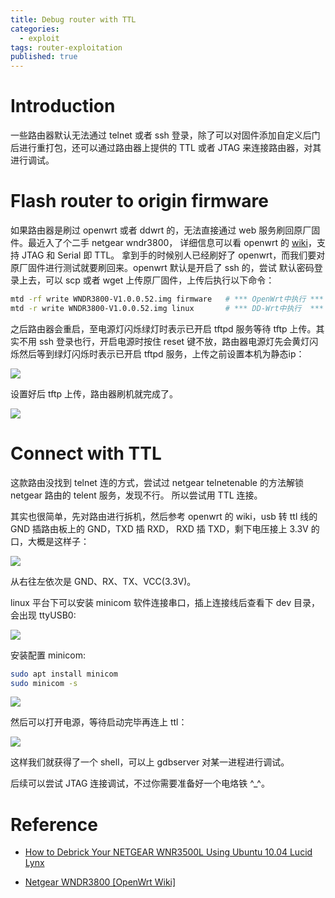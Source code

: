 ```yaml
---
title: Debug router with TTL
categories:
  - exploit
tags: router-exploitation
published: true
---
```


# Introduction

一些路由器默认无法通过 telnet 或者 ssh 登录，除了可以对固件添加自定义后门后进行重打包，还可以通过路由器上提供的
TTL 或者 JTAG 来连接路由器，对其进行调试。

# Flash router to origin firmware

如果路由器是刷过 openwrt 或者 ddwrt 的，无法直接通过 web 服务刷回原厂固件。最近入了个二手 netgear wndr3800，
详细信息可以看 openwrt 的 [wiki](https://wiki.openwrt.org/toh/netgear/wndr3800)，支持 JTAG 和 Serial 即 TTL。
拿到手的时候别人已经刷好了 openwrt，而我们要对原厂固件进行测试就要刷回来。openwrt 默认是开启了 ssh 的，尝试
默认密码登录上去，可以 scp 或者 wget 上传原厂固件，上传后执行以下命令：

```bash
mtd -rf write WNDR3800-V1.0.0.52.img firmware   # *** OpenWrt中执行 ***
mtd -r write WNDR3800-V1.0.0.52.img linux       # *** DD-Wrt中执行  ***
```

之后路由器会重启，至电源灯闪烁绿灯时表示已开启 tftpd 服务等待 tftp 上传。其实不用 ssh 登录也行，开启电源时按住
reset 键不放，路由器电源灯先会黄灯闪烁然后等到绿灯闪烁时表示已开启 tftpd 服务，上传之前设置本机为静态ip：

![]({{site.baseurl}}/images/05-19-18-1.png)

设置好后 tftp 上传，路由器刷机就完成了。

![]({{site.baseurl}}/images/05-19-18-2.png)

# Connect with TTL

这款路由没找到 telnet 连的方式，尝试过 netgear telnetenable 的方法解锁 netgear 路由的 telent 服务，发现不行。
所以尝试用 TTL 连接。

其实也很简单，先对路由进行拆机，然后参考 openwrt 的 wiki，usb 转 ttl 线的 GND 插路由板上的 GND，TXD 插 RXD，
RXD 插 TXD，剩下电压接上 3.3V 的口，大概是这样子：

![]({{site.baseurl}}/images/05-19-18-3.png)

从右往左依次是 GND、RX、TX、VCC(3.3V)。

linux 平台下可以安装 minicom 软件连接串口，插上连接线后查看下 dev 目录，会出现 ttyUSB0:

![]({{site.baseurl}}/images/05-19-18-4.png)

安装配置 minicom:

```bash
sudo apt install minicom
sudo minicom -s
```

![]({{site.baseurl}}/images/05-19-18-5.png)

然后可以打开电源，等待启动完毕再连上 ttl：

![]({{site.baseurl}}/images/05-19-18-6.png)

这样我们就获得了一个 shell，可以上 gdbserver 对某一进程进行调试。

后续可以尝试 JTAG 连接调试，不过你需要准备好一个电烙铁 ^_^。

# Reference

- [How to Debrick Your NETGEAR WNR3500L Using Ubuntu 10.04 Lucid Lynx](https://www.myopenrouter.com/article/how-debrick-your-netgear-wnr3500l-using-ubuntu-1004-lucid-lynx)

- [Netgear WNDR3800 [OpenWrt Wiki]](https://wiki.openwrt.org/toh/netgear/wndr3800)
